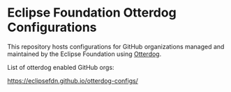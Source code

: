 # Eclipse Foundation Otterdog Configurations

This repository hosts configurations for GitHub organizations managed and maintained by the Eclipse Foundation using [Otterdog](https://gitlab.eclipse.org/eclipsefdn/security/otterdog).

List of otterdog enabled GitHub orgs:

https://eclipsefdn.github.io/otterdog-configs/

